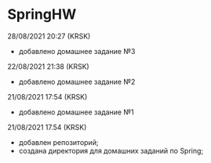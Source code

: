 # SpringHW
28/08/2021 20:27 (KRSK)
- добавлено домашнее задание №3

22/08/2021 21:38 (KRSK)
- добавлено домашнее задание №2

21/08/2021 17:54 (KRSK)
- добавлено домашнее задание №1

21/08/2021 17.54 (KRSK)
- добавлен репозиторий;
- создана директория для домашних заданий по Spring;
